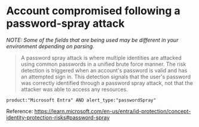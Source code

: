 # Account compromised following a password-spray attack
*NOTE: Some of the fields that are being used may be different in your environment depending on parsing.*

<blockquote>

A password spray attack is where multiple identities are attacked using common passwords in a unified brute force manner. The risk detection is triggered when an account's password is valid and has an attempted sign in. This detection signals that the user's password was correctly identified through a password spray attack, not that the attacker was able to access any resources.

</blockquote>


```
product:"Microsoft Entra" AND alert_type:"passwordSpray"
```
Reference: https://learn.microsoft.com/en-us/entra/id-protection/concept-identity-protection-risks#password-spray
